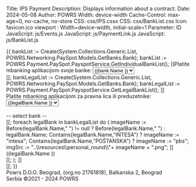 ﻿Title: IPS Payment
Description: Displays information about a contract.
Date: 2024-05-08
Author: POWRS
Width: device-width
Cache-Control: max-age=0, no-cache, no-store
CSS: css/IPS.cssx
CSS: css/BankList.css
Icon: favicon.ico
viewport : Width=device-width, initial-scale=1
Parameter: ID
JavaScript: js/Events.js
JavaScript: js/PaymentLink.js
JavaScript: js/BankList.js

<main class="main page-padding ips">
  <meta name="viewport" content="width=device-width, initial-scale=1" />
  <div class="container">
       		<div class="content">  
                   <div class="article">
                        <div>
                             {{
   				 bankList := Create(System.Collections.Generic.List, POWRS.Networking.PaySpot.Models.GetBanks.Bank);
  			         bankList := POWRS.Payment.PaySpot.PayspotService.GetIndividualBankList();
				 ]]<label for="individualBanks">Platite mbanking aplikacijom svoje banke:</label> 
                                   <select name="individualBanks" id="individualBanks">[[;
                                   foreach bank in bankList do 
				    (
                                     ]]<option value="((bank.ID ))">((bank.Name ))</option>[[;
				    );   
                                   ]]</select> <br/>[[;
   				 bankLegalList := Create(System.Collections.Generic.List, POWRS.Networking.PaySpot.Models.GetBanks.Bank);
  			         bankLegalList := POWRS.Payment.PaySpot.PayspotService.GetLegalBankList();
				 ]]<br/>
                                   <label for="legalBanks">Platite mbanking aplikacijom za pravna lica ili preduzetnike:</label> 
                                   <select name="legalBanks" id="legalBanks">[[;
 				   foreach legalBank in bankLegalList do 
				    ( 
                                      ]]<option value="((legalBank.ID ))">((legalBank.Name ))</option>[[;
				    );     
   				  ]]</select> <br/><br/>
                                  <div class="dropdown">
                                    <div class="select-bank">-- select bank --</div>
                                       <div class="options">[[;
       					 foreach legalBank in bankLegalList do 
				         (   
                                            imageName :=  Before(legalBank.Name," ") != null ? Before(legalBank.Name," ") : legalBank.Name;
                                             Contains(legalBank.Name,"INTESA") ? imageName := "intesa";
                                             Contains(legalBank.Name,"POŠTANSKA") ? imageName := "pbs";
                                             imgSrc := "..\\resources\\personal_round\\"+ imageName + ".png";
                                           ]]<div class="bank-item" value="((legalBank.ID ))"><img class="bank-img" src="((imgSrc ))" alt=""/><label>((legalBank.Name ))</label></div>[[;
				         );
                                      ]] </div>
    				      </div>
				  </div>[[;                   
                             }}
                      </div>
          </div>
</main>
<div class="footer-parent">
  <div class="footer">
   Powrs D.O.O. Beograd, (org.no 21761818), Balkanska 2, Beograd <br/>Serbia ©2021 - 2024 POWRS
  </div>
</div>
